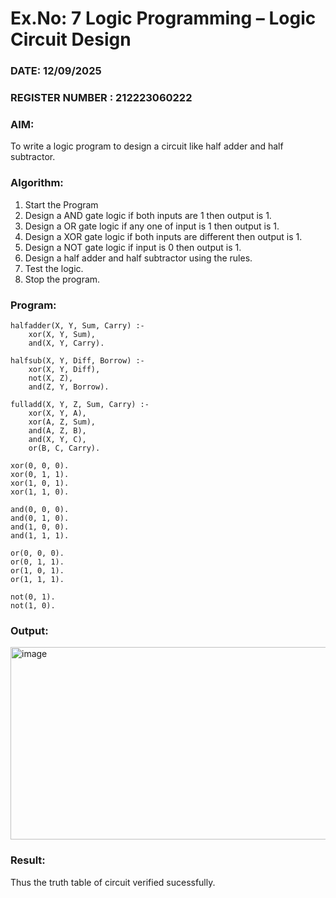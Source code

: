 # Ex.No: 7  Logic Programming –  Logic Circuit Design
### DATE: 12/09/2025                                                                           
### REGISTER NUMBER : 212223060222

### AIM: 
To write a logic program to design a circuit like half adder and half subtractor.
###  Algorithm:
1. Start the Program
2. Design a AND gate logic if both inputs are 1 then output is 1.
3. Design a OR gate logic if any one of input is 1 then output is 1.
4. Design a XOR gate logic if both inputs are different then output is 1.
5. Design a NOT gate logic if input is 0 then output is 1.
6. Design a half adder and half subtractor using the rules.
7. Test the logic.
8. Stop the program.

### Program:
```
halfadder(X, Y, Sum, Carry) :-
    xor(X, Y, Sum),
    and(X, Y, Carry).

halfsub(X, Y, Diff, Borrow) :-
    xor(X, Y, Diff),
    not(X, Z),
    and(Z, Y, Borrow).

fulladd(X, Y, Z, Sum, Carry) :-
    xor(X, Y, A),
    xor(A, Z, Sum),
    and(A, Z, B),
    and(X, Y, C),
    or(B, C, Carry).

xor(0, 0, 0).
xor(0, 1, 1).
xor(1, 0, 1).
xor(1, 1, 0).

and(0, 0, 0).
and(0, 1, 0).
and(1, 0, 0).
and(1, 1, 1).

or(0, 0, 0).
or(0, 1, 1).
or(1, 0, 1).
or(1, 1, 1).

not(0, 1).
not(1, 0).

```

### Output:
<img width="960" height="308" alt="image" src="https://github.com/user-attachments/assets/1e384d9f-a83d-4293-9800-f392ccc2fdd7" />




### Result:
Thus the truth table of circuit verified sucessfully.
